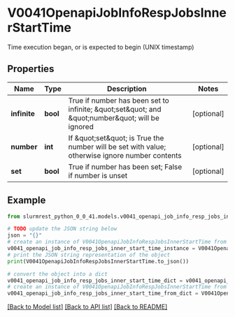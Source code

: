 # V0041OpenapiJobInfoRespJobsInnerStartTime

Time execution began, or is expected to begin (UNIX timestamp)

## Properties

Name | Type | Description | Notes
------------ | ------------- | ------------- | -------------
**infinite** | **bool** | True if number has been set to infinite; \&quot;set\&quot; and \&quot;number\&quot; will be ignored | [optional] 
**number** | **int** | If \&quot;set\&quot; is True the number will be set with value; otherwise ignore number contents | [optional] 
**set** | **bool** | True if number has been set; False if number is unset | [optional] 

## Example

```python
from slurmrest_python_0_0_41.models.v0041_openapi_job_info_resp_jobs_inner_start_time import V0041OpenapiJobInfoRespJobsInnerStartTime

# TODO update the JSON string below
json = "{}"
# create an instance of V0041OpenapiJobInfoRespJobsInnerStartTime from a JSON string
v0041_openapi_job_info_resp_jobs_inner_start_time_instance = V0041OpenapiJobInfoRespJobsInnerStartTime.from_json(json)
# print the JSON string representation of the object
print(V0041OpenapiJobInfoRespJobsInnerStartTime.to_json())

# convert the object into a dict
v0041_openapi_job_info_resp_jobs_inner_start_time_dict = v0041_openapi_job_info_resp_jobs_inner_start_time_instance.to_dict()
# create an instance of V0041OpenapiJobInfoRespJobsInnerStartTime from a dict
v0041_openapi_job_info_resp_jobs_inner_start_time_from_dict = V0041OpenapiJobInfoRespJobsInnerStartTime.from_dict(v0041_openapi_job_info_resp_jobs_inner_start_time_dict)
```
[[Back to Model list]](../README.md#documentation-for-models) [[Back to API list]](../README.md#documentation-for-api-endpoints) [[Back to README]](../README.md)


